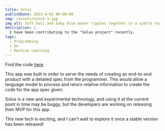 ```yaml
---
title: Solus
publishDate: 2023-4-02 00:00:00
img: /assets/stock-3.jpg
img_alt: Soft ball and baby blue water ripples together in a subtle texture.
description: |
  I have been contributing to the "Solus project" recently.
tags:
  - Programming
  - Go
  - Machine Learning
---
```


Find the code [here](https://github.com/CSXL/solus)

This app was built in order to serve the needs of creating an end-to-end product with a detailed spec from the programmer. This would allow a language model to process and return relative information to create the code for the app spec given.

Solus is a new and experimental technology, and using it at the current point in time may be buggy, but the developers are working on releasing their MVP for this app.

This new tech is exciting, and I can't wait to explore it once a stable version has been released!